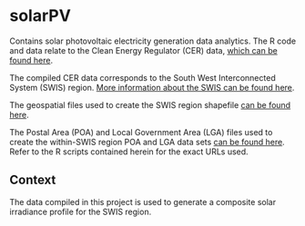 # solarPV
Contains solar photovoltaic electricity generation data analytics. The R code and data relate to the Clean Energy Regulator (CER) data, [which can be found here](http://www.cleanenergyregulator.gov.au/RET/Forms-and-resources/Postcode-data-for-small-scale-installations/historical-postcode-data-for-small-scale-installations).

The compiled CER data corresponds to the South West Interconnected System (SWIS) region. [More information about the SWIS can be found here](https://www.infrastructureaustralia.gov.au/map/south-west-interconnected-system-transformation#:~:text=Western%20Australia's%20main%20electricity%20network,interconnections%20to%20other%20transmission%20systems).

The geospatial files used to create the SWIS region shapefile [can be found here](https://catalogue.data.wa.gov.au/dataset/forecast-remaining-capacity-2021).

The Postal Area (POA) and Local Government Area (LGA) files used to create the within-SWIS region POA and LGA data sets [can be found here](https://www.abs.gov.au/statistics/standards/australian-statistical-geography-standard-asgs-edition-3/jul2021-jun2026). Refer to the R scripts contained herein for the exact URLs used.

## Context
The data compiled in this project is used to generate a composite solar irradiance profile for the SWIS region.
